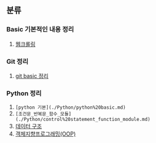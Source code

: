 ## 분류

### Basic 기본적인 내용 정리
1. [웹크롤링](./Basic/0729.md)

### Git 정리
1. [git basic 정리](./Git/Git%20basic.md)

### Python 정리
1. `[python 기본](./Python/python%20basic.md)`
2. `[조건문_반복문_함수_모듈](./Python/control%20statement_function_module.md)`
3. [데이터 구조](./Python/Data%20Structure.md)
4. [객체지향프로그래밍(OOP)](./Python/OOP.md)